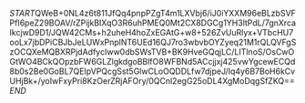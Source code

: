$START$QWeB+0NL4z6t811JfQq4pnpPZgT4m1LXVbj6/iJ0iYXXM96eBLzbSVFPfI6peZ29BOAV/rZPijkBIXqO3R6uhPMEQ0Mt2CX8DGCg1YH3ltPdL/7gnXrcaIkcjwD9D1/JQW42CMs+h2uheH4hoZxEGAtG+w8+526ZvUuRlyx+VTbcHU7ooLx7jbDPiCBJbJeLUWxPnplNT6UEd16QJ7ro3wbvbOYZyeq21M1rQLQVFgSzOCQXeMQBXRPjdAdfycIww0dbSWsTVB+BK9HveGQqjLC/LITlnoS/OsCwOGtWO4BCkQOpzbFW6GLZlgkdgoBBlfO8WFBNd5ACcjjxj425vwYgcewECQd8b0s2Be0GoBL7QEIpVPQcgSst5GlwCLoOQDDLfw7djpeJ/Iq4y6B7BoH6kCvUHjBk+/yoIwFxyPri8KzOerZRjAFOry/0QCnl2egG25oDL4XgMoDqgSfZKQ==$END$